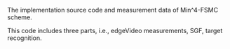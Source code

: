 The implementation source code and measurement data of Min^4-FSMC scheme.

This code includes three parts, i.e., edgeVideo measurements, SGF, target recognition.
